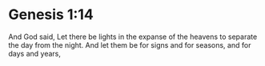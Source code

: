 # Genesis 1:14

And God said, Let there be lights in the expanse of the heavens to separate the day from the night. And let them be for signs and for seasons, and for days and years,
